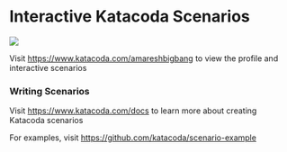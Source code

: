 # Interactive Katacoda Scenarios

[![](http://shields.katacoda.com/katacoda/amareshbigbang/count.svg)](https://www.katacoda.com/amareshbigbang "Get your profile on Katacoda.com")

Visit https://www.katacoda.com/amareshbigbang to view the profile and interactive scenarios

### Writing Scenarios
Visit https://www.katacoda.com/docs to learn more about creating Katacoda scenarios

For examples, visit https://github.com/katacoda/scenario-example
